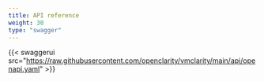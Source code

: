 ```yaml
---
title: API reference
weight: 30
type: "swagger"
---
```


{{< swaggerui src="https://raw.githubusercontent.com/openclarity/vmclarity/main/api/openapi.yaml" >}}
